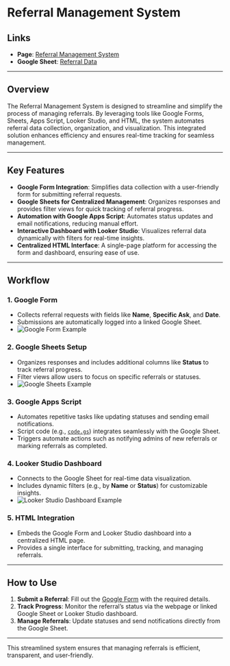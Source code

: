 # Referral Management System

## Links
- **Page**: [Referral Management System](https://parthiv-labdox.github.io/test-form/)
- **Google Sheet**: [Referral Data](https://docs.google.com/spreadsheets/d/1Tya7ELlmpjzysHcOHUSr-Cl-BM6dXROq4nlM3zBYrC4/edit?resourcekey=&gid=1724033991#gid=1724033991)

---

## Overview
The Referral Management System is designed to streamline and simplify the process of managing referrals. By leveraging tools like Google Forms, Sheets, Apps Script, Looker Studio, and HTML, the system automates referral data collection, organization, and visualization. This integrated solution enhances efficiency and ensures real-time tracking for seamless management.

---

## Key Features
- **Google Form Integration**: Simplifies data collection with a user-friendly form for submitting referral requests.
- **Google Sheets for Centralized Management**: Organizes responses and provides filter views for quick tracking of referral progress.
- **Automation with Google Apps Script**: Automates status updates and email notifications, reducing manual effort.
- **Interactive Dashboard with Looker Studio**: Visualizes referral data dynamically with filters for real-time insights.
- **Centralized HTML Interface**: A single-page platform for accessing the form and dashboard, ensuring ease of use.

---

## Workflow
### 1. Google Form
- Collects referral requests with fields like **Name**, **Specific Ask**, and **Date**.
- Submissions are automatically logged into a linked Google Sheet.
- ![Google Form Example](https://github.com/user-attachments/assets/91595ac5-2250-41ae-93ba-7a35039adb06)

### 2. Google Sheets Setup
- Organizes responses and includes additional columns like **Status** to track referral progress.
- Filter views allow users to focus on specific referrals or statuses.
- ![Google Sheets Example](https://github.com/user-attachments/assets/50292ec5-a7b7-4196-a59d-7013efd1eea7)

### 3. Google Apps Script
- Automates repetitive tasks like updating statuses and sending email notifications.
- Script code (e.g., [`code.gs`](https://github.com/parthiv-labdox/test-form/blob/main/code.gs)) integrates seamlessly with the Google Sheet.
- Triggers automate actions such as notifying admins of new referrals or marking referrals as completed.

### 4. Looker Studio Dashboard
- Connects to the Google Sheet for real-time data visualization.
- Includes dynamic filters (e.g., by **Name** or **Status**) for customizable insights.
- ![Looker Studio Dashboard Example](https://github.com/user-attachments/assets/bbd06317-4d51-47ca-bd29-876fe10cf459)

### 5. HTML Integration
- Embeds the Google Form and Looker Studio dashboard into a centralized HTML page.
- Provides a single interface for submitting, tracking, and managing referrals.

---

## How to Use
1. **Submit a Referral**: Fill out the [Google Form](https://parthiv-labdox.github.io/test-form/) with the required details.
2. **Track Progress**: Monitor the referral’s status via the webpage or linked Google Sheet or Looker Studio dashboard.
3. **Manage Referrals**: Update statuses and send notifications directly from the Google Sheet.

---

This streamlined system ensures that managing referrals is efficient, transparent, and user-friendly.
